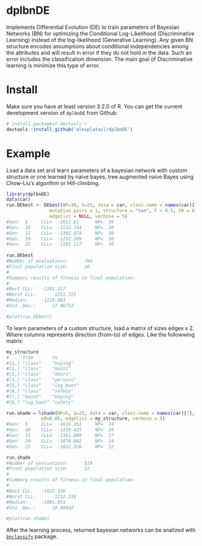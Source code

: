 dplbnDE
==========

Implements Differential Evolution (DE) to train parameters of Bayesian Networks 
(BN) for optimizing the Conditional Log-Likelihood (Discriminative Learning) 
instead of the log-likelihood (Generative Learning). Any given BN structure 
encodes assumptions about conditional independencies among the attributes and 
will result  in error if they do not hold in the data. Such an error includes 
the classification dimension. The main goal of Discriminative learning is 
minimize this type of error.

Install
=======

Make sure you have at least version 3.2.0 of R. You can get the current 
development version of `dplbnDE` from Github:

``` r
# install.packages('devtools')
devtools::install_github('alexplatasl/dplbnDE')
```

Example
=======

Load a data set and learn parameters of a bayesian network with custom structure 
or one learned by naive bayes, tree augmented naive Bayes using Chow-Liu’s algorithm 
or Hill-climbing.

``` r
library(dplbnDE)
data(car)
run.DEbest <- DEbest(NP=30, G=25, data = car, class.name = names(car)[7], crossover = "bin",
                mutation.pairs = 1, structure = "tan", F = 0.5, CR = 0.55,
                edgelist = NULL, verbose = 5)
#Gen:  5 	 CLL=  -1911.61 	 NP=  30 
#Gen:  10 	 CLL=  -1532.554 	 NP=  30 
#Gen:  15 	 CLL=  -1392.074 	 NP=  30 
#Gen:  20 	 CLL=  -1252.369 	 NP=  30 
#Gen:  25 	 CLL=  -1181.117 	 NP=  30 
                
run.DEbest
#Number of evaluations: 	 780 
#Final population size: 	 30 
#
#Summary results of fitness in final population: 
#
#Best CLL: 	 -1181.117 
#Worst CLL: 	 -1251.721 
#Median: 	 -1218.063 
#Std. Dev.: 	 17.96752 

#plot(run.DEbest)
```

To learn parameters of a custom structure, load a matrix of sizes edges x 2. Where 
columns represents direction (from-to) of edges. Like the followwing matrix:

``` r
my_structure
#     from       to        
#[1,] "class"    "buying"  
#[2,] "class"    "maint"   
#[3,] "class"    "doors"   
#[4,] "class"    "persons" 
#[5,] "class"    "lug_boot"
#[6,] "class"    "safety"  
#[7,] "maint"    "buying"  
#[8,] "lug_boot" "safety"

run.shade = lshade(NP=5, G=25, data = car, class.name = names(car)[7], c = 0.1,
             pB=0.05, edgelist = my_structure, verbose = 5)
#Gen:  5 	 CLL=  -1616.161 	 NP=  24 
#Gen:  10 	 CLL=  -1229.425 	 NP=  20 
#Gen:  15 	 CLL=  -1161.089 	 NP=  17 
#Gen:  20 	 CLL=  -1076.062 	 NP=  14 
#Gen:  25 	 CLL=  -1022.326 	 NP=  12 

run.shade
#Number of evaluations: 	 519 
#Final population size: 	 12 
#
#Summary results of fitness in final population: 
#
#Best CLL: 	 -1022.326 
#Worst CLL: 	 -1132.318 
#Median: 	 -1081.651 
#Std. Dev.: 	 39.99802 

#plot(run.shade)
```

After the learning process, returned bayesian networks can be analized with [`bnclassify`](https://cran.r-project.org/web/packages/bnclassify/bnclassify.pdf) package.
